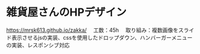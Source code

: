 # 雑貨屋さんのHPデザイン　  
<https://mrsk613.github.io/zakka/>　
工数：45h　
取り組み：複数画像をスライド表示させるjsの実装、cssを使用したドロップダウン、ハンバーガーメニューの実装、レスポンシブ対応

